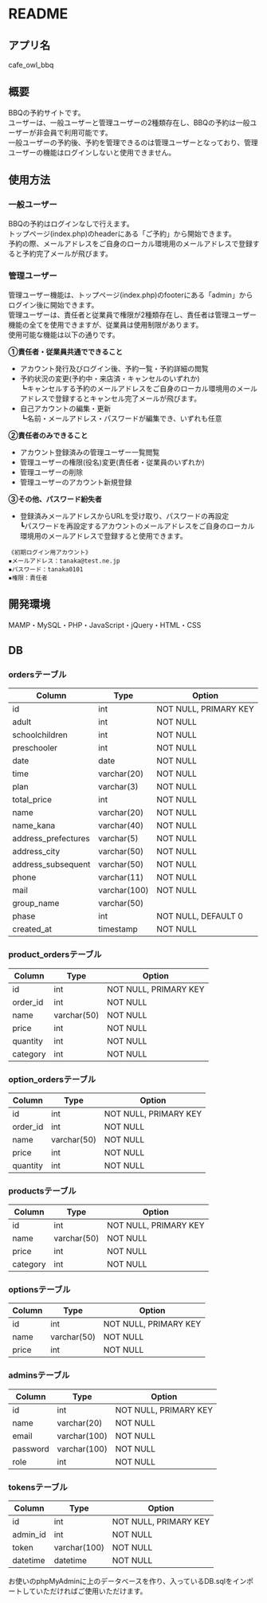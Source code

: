 # README

## アプリ名
cafe_owl_bbq

## 概要
BBQの予約サイトです。  
ユーザーは、一般ユーザーと管理ユーザーの2種類存在し、BBQの予約は一般ユーザーが非会員で利用可能です。  
一般ユーザーの予約後、予約を管理できるのは管理ユーザーとなっており、管理ユーザーの機能はログインしないと使用できません。  

## 使用方法
### 一般ユーザー
BBQの予約はログインなしで行えます。  
トップページ(index.php)のheaderにある「ご予約」から開始できます。  
予約の際、メールアドレスをご自身のローカル環境用のメールアドレスで登録すると予約完了メールが飛びます。  

### 管理ユーザー
管理ユーザー機能は、トップページ(index.php)のfooterにある「admin」からログイン後に開始できます。  
管理ユーザーは、責任者と従業員で権限が2種類存在し、責任者は管理ユーザー機能の全てを使用できますが、従業員は使用制限があります。  
使用可能な機能は以下の通りです。  

**①責任者・従業員共通でできること**  
- アカウント発⾏及びログイン後、予約⼀覧・予約詳細の閲覧  
- 予約状況の変更(予約中・来店済・キャンセルのいずれか)  
┗キャンセルする予約のメールアドレスをご自身のローカル環境用のメールアドレスで登録するとキャンセル完了メールが飛びます。  
- ⾃⼰アカウントの編集・更新  
┗名前・メールアドレス・パスワードが編集でき、いずれも任意  

**②責任者のみできること**  
- アカウント登録済みの管理ユーザー⼀覧閲覧  
- 管理ユーザーの権限(役名)変更(責任者・従業員のいずれか)  
- 管理ユーザーの削除  
- 管理ユーザーのアカウント新規登録  

**③その他、パスワード紛失者**  
- 登録済みメールアドレスからURLを受け取り、パスワードの再設定  
┗パスワードを再設定するアカウントのメールアドレスをご自身のローカル環境用のメールアドレスで登録すると使用できます。

`《初期ログイン用アカウント》`  
`▪メールアドレス：tanaka@test.ne.jp`  
`▪パスワード：tanaka0101`  
`▪権限：責任者`

## 開発環境
MAMP・MySQL・PHP・JavaScript・jQuery・HTML・CSS

## DB

### ordersテーブル

|Column|Type|Option|
|------|----|------|
|id|int|NOT NULL, PRIMARY KEY|
|adult|int|NOT NULL|
|schoolchildren|int|NOT NULL|
|preschooler|int|NOT NULL|
|date|date|NOT NULL|
|time|varchar(20)|NOT NULL|
|plan|varchar(3)|NOT NULL|
|total_price|int|NOT NULL|
|name|varchar(20)|NOT NULL|
|name_kana|varchar(40)|NOT NULL|
|address_prefectures|varchar(5)|NOT NULL|
|address_city|varchar(50)|NOT NULL|
|address_subsequent|varchar(50)|NOT NULL|
|phone|varchar(11)|NOT NULL|
|mail|varchar(100)|NOT NULL|
|group_name|varchar(50)||
|phase|int|NOT NULL, DEFAULT 0|
|created_at|timestamp|NOT NULL|

### product_ordersテーブル

|Column|Type|Option|
|------|----|------|
|id|int|NOT NULL, PRIMARY KEY|
|order_id|int|NOT NULL|
|name|varchar(50)|NOT NULL|
|price|int|NOT NULL|
|quantity|int|NOT NULL|
|category|int|NOT NULL|

### option_ordersテーブル

|Column|Type|Option|
|------|----|------|
|id|int|NOT NULL, PRIMARY KEY|
|order_id|int|NOT NULL|
|name|varchar(50)|NOT NULL|
|price|int|NOT NULL|
|quantity|int|NOT NULL|

### productsテーブル

|Column|Type|Option|
|------|----|------|
|id|int|NOT NULL, PRIMARY KEY|
|name|varchar(50)|NOT NULL|
|price|int|NOT NULL|
|category|int|NOT NULL|

### optionsテーブル

|Column|Type|Option|
|------|----|------|
|id|int|NOT NULL, PRIMARY KEY|
|name|varchar(50)|NOT NULL|
|price|int|NOT NULL|

### adminsテーブル

|Column|Type|Option|
|------|----|------|
|id|int|NOT NULL, PRIMARY KEY|
|name|varchar(20)|NOT NULL|
|email|varchar(100)|NOT NULL|
|password|varchar(100)|NOT NULL|
|role|int|NOT NULL|

### tokensテーブル

|Column|Type|Option|
|------|----|------|
|id|int|NOT NULL, PRIMARY KEY|
|admin_id|int|NOT NULL|
|token|varchar(100)|NOT NULL|
|datetime|datetime|NOT NULL|

お使いのphpMyAdminに上のデータベースを作り、入っているDB.sqlをインポートしていただければご使用いただけます。
